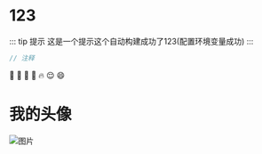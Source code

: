 # 123
::: tip 提示
这是一个提示这个自动构建成功了123(配置环境变量成功)
:::

``` js
// 注释
```
:tada: :100: :bamboo: :gift_heart: :fire: :relieved: :smile:

# 我的头像
![图片](http://47.107.225.230/public/myLogo.jpg)